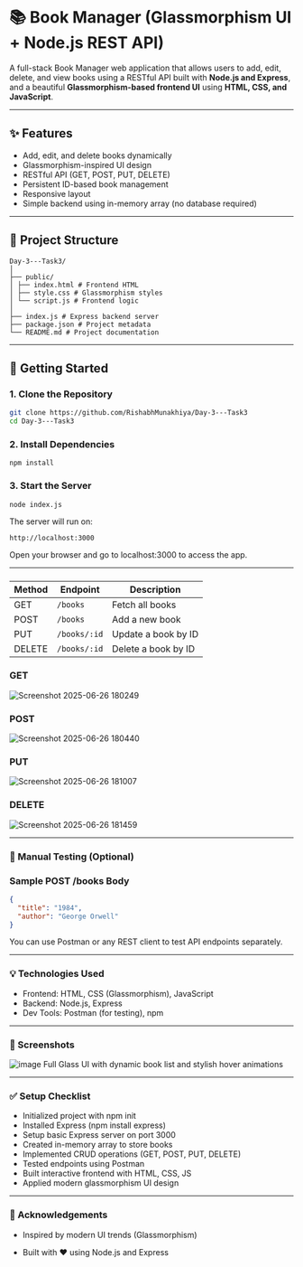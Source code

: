# 📚 Book Manager (Glassmorphism UI + Node.js REST API)

A full-stack Book Manager web application that allows users to add, edit, delete, and view books using a RESTful API built with **Node.js and Express**, and a beautiful **Glassmorphism-based frontend UI** using **HTML, CSS, and JavaScript**.

---

## ✨ Features

- Add, edit, and delete books dynamically
- Glassmorphism-inspired UI design
- RESTful API (GET, POST, PUT, DELETE)
- Persistent ID-based book management
- Responsive layout
- Simple backend using in-memory array (no database required)

---

## 📁 Project Structure

```
Day-3---Task3/
│
├── public/
│ ├── index.html # Frontend HTML
│ ├── style.css # Glassmorphism styles
│ └── script.js # Frontend logic
│
├── index.js # Express backend server
├── package.json # Project metadata
└── README.md # Project documentation
```

---

## 🚀 Getting Started

### 1. Clone the Repository

```bash 
git clone https://github.com/RishabhMunakhiya/Day-3---Task3
cd Day-3---Task3
 ```
### 2. Install Dependencies
``
npm install
``
### 3. Start the Server
```
node index.js

```
The server will run on:
```
http://localhost:3000
```
Open your browser and go to localhost:3000 to access the app.

---

###
| Method | Endpoint     | Description         |
| ------ | ------------ | ------------------- |
| GET    | `/books`     | Fetch all books     |
| POST   | `/books`     | Add a new book      |
| PUT    | `/books/:id` | Update a book by ID |
| DELETE | `/books/:id` | Delete a book by ID |

### GET 
![Screenshot 2025-06-26 180249](https://github.com/user-attachments/assets/869d76a8-393a-44a6-aea1-ea812650379d)
### POST
![Screenshot 2025-06-26 180440](https://github.com/user-attachments/assets/2499aa52-18bf-4c89-8514-88d69d8ad1b0)
### PUT
![Screenshot 2025-06-26 181007](https://github.com/user-attachments/assets/d0a0c41c-82c4-43d5-998f-4173d2bc1998)
### DELETE
![Screenshot 2025-06-26 181459](https://github.com/user-attachments/assets/26d89412-fd0f-46b7-bca5-5a060b1a0f03)


---

### 🧪 Manual Testing (Optional)

### Sample POST /books Body
```json
{
  "title": "1984",
  "author": "George Orwell"
}
```
You can use Postman or any REST client to test API endpoints separately.

---

### 💡 Technologies Used
- Frontend: HTML, CSS (Glassmorphism), JavaScript
- Backend: Node.js, Express
- Dev Tools: Postman (for testing), npm
  
---

### 🌈 Screenshots
![image](https://github.com/user-attachments/assets/f5a21f5b-275e-4d3f-b44b-2afb3a69ef5e)
Full Glass UI with dynamic book list and stylish hover animations

---

### ✅ Setup Checklist
- Initialized project with npm init
- Installed Express (npm install express)
- Setup basic Express server on port 3000
- Created in-memory array to store books
- Implemented CRUD operations (GET, POST, PUT, DELETE)
- Tested endpoints using Postman
- Built interactive frontend with HTML, CSS, JS
- Applied modern glassmorphism UI design

---

### 🙌 Acknowledgements

- Inspired by modern UI trends (Glassmorphism)

- Built with ❤️ using Node.js and Express


